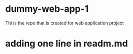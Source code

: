 # dummy-web-app-1
Thi is  the repo that is created for web application project 
# adding one line in readm.md
